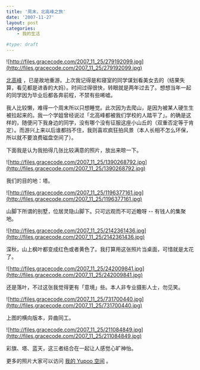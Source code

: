 ```yaml
---
title: '周末，北高峰之旅'
date: '2007-11-27'
layout: post
categories:
    - 我的生活

#type: draft
---
```


![http://files.gracecode.com/2007_11_25/279192099.jpg](http://files.gracecode.com/2007_11_25/279192099.jpg)

 [北高峰](http://www.google.cn/search?hl=zh-CN&q=%E5%8C%97%E9%AB%98%E5%B3%B0&btnG=Google+%E6%90%9C%E7%B4%A2&meta=) ，已是故地重游。上次我记得是和寝室的同学谋划看美女去的（结果失算，看见都是进香的大妈）。时间过得很快，转眼就是两年过去了。想想当年一起的同学因为毕业后都各奔前程，不禁有些唏嘘。

我人比较懒，难得一个周末所以只想睡觉。此次因为去爬山，是因为被某人硬生生被拉起来的。我一个学姐曾经说过「北高峰都被我们学校的人踏平了」。的确是这样的，随便问下我身边的同学，没有哪个没有征服这座小山丘的（双重否定等于肯定）。而游兴上来以后谁都挡不住，我则喜欢疯狂拍风景（本人长相不怎么环保，所以就不要浪费磁盘空间了）。

下面我是认为我拍得几张比较满意的照片，放出来晾一下。

![http://files.gracecode.com/2007_11_25/1390268792.jpg](http://files.gracecode.com/2007_11_25/1390268792.jpg)

我们的目的地：塔。

![http://files.gracecode.com/2007_11_25/1196377161.jpg](http://files.gracecode.com/2007_11_25/1196377161.jpg)

山脚下所谓的别墅，位居灵隐山脚下。只可远观而不可近瞻呀 -- 有钱人的集聚地。

![http://files.gracecode.com/2007_11_25/2142361436.jpg](http://files.gracecode.com/2007_11_25/2142361436.jpg)

深秋，山上枫叶都变成红色或者黄色了。我打算用这张照片当桌面，可惜就是太花了。

![http://files.gracecode.com/2007_11_25/242009841.jpg](http://files.gracecode.com/2007_11_25/242009841.jpg)

还是落叶，不过这张我觉得更有「意境」些。本人非专业摄影人士，勿见笑。

![http://files.gracecode.com/2007_11_25/731700440.jpg](http://files.gracecode.com/2007_11_25/731700440.jpg)

上图的横向版本，异曲同工。

![http://files.gracecode.com/2007_11_25/211084849.jpg](http://files.gracecode.com/2007_11_25/211084849.jpg)

彩旗、塔、蓝天，这三者结合在一起让人感觉心旷神怡。

更多的照片大家可以访问 [我的 Yupoo 空间](http://feelinglucky.yupoo.com/) 。
